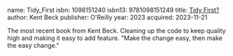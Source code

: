 name: Tidy_First
isbn: 1098151240
isbn13: 9781098151249
title: [Tidy First?](https://a.co/d/8toJJ9p)
author: Kent Beck
publisher: O'Reilly
year: 2023
acquired: 2023-11-21

The most recent book from Kent Beck.  Cleaning up the code to keep quality high
and making it easy to add feature.  "Make the change easy, then make the easy
change."
